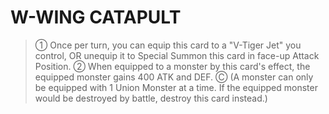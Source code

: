 # W-WING CATAPULT

> ① Once per turn, you can equip this card to a "V-Tiger Jet" you control, OR unequip it to Special Summon this card in face-up Attack Position. ② When equipped to a monster by this card's effect, the equipped monster gains 400 ATK and DEF. Ⓒ (A monster can only be equipped with 1 Union Monster at a time. If the equipped monster would be destroyed by battle, destroy this card instead.)
  